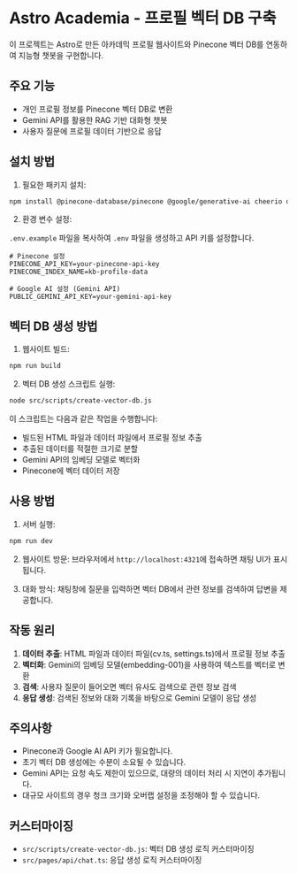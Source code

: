 # Astro Academia - 프로필 벡터 DB 구축

이 프로젝트는 Astro로 만든 아카데믹 프로필 웹사이트와 Pinecone 벡터 DB를 연동하여 지능형 챗봇을 구현합니다.

## 주요 기능

- 개인 프로필 정보를 Pinecone 벡터 DB로 변환
- Gemini API를 활용한 RAG 기반 대화형 챗봇
- 사용자 질문에 프로필 데이터 기반으로 응답

## 설치 방법

1. 필요한 패키지 설치:

```bash
npm install @pinecone-database/pinecone @google/generative-ai cheerio dotenv
```

2. 환경 변수 설정:

`.env.example` 파일을 복사하여 `.env` 파일을 생성하고 API 키를 설정합니다.

```
# Pinecone 설정
PINECONE_API_KEY=your-pinecone-api-key
PINECONE_INDEX_NAME=kb-profile-data

# Google AI 설정 (Gemini API)
PUBLIC_GEMINI_API_KEY=your-gemini-api-key
```

## 벡터 DB 생성 방법

1. 웹사이트 빌드:

```bash
npm run build
```

2. 벡터 DB 생성 스크립트 실행:

```bash
node src/scripts/create-vector-db.js
```

이 스크립트는 다음과 같은 작업을 수행합니다:

- 빌드된 HTML 파일과 데이터 파일에서 프로필 정보 추출
- 추출된 데이터를 적절한 크기로 분할
- Gemini API의 임베딩 모델로 벡터화
- Pinecone에 벡터 데이터 저장

## 사용 방법

1. 서버 실행:

```bash
npm run dev
```

2. 웹사이트 방문:
   브라우저에서 `http://localhost:4321`에 접속하면 채팅 UI가 표시됩니다.

3. 대화 방식:
   채팅창에 질문을 입력하면 벡터 DB에서 관련 정보를 검색하여 답변을 제공합니다.

## 작동 원리

1. **데이터 추출**: HTML 파일과 데이터 파일(cv.ts, settings.ts)에서 프로필 정보 추출
2. **벡터화**: Gemini의 임베딩 모델(embedding-001)을 사용하여 텍스트를 벡터로 변환
3. **검색**: 사용자 질문이 들어오면 벡터 유사도 검색으로 관련 정보 검색
4. **응답 생성**: 검색된 정보와 대화 기록을 바탕으로 Gemini 모델이 응답 생성

## 주의사항

- Pinecone과 Google AI API 키가 필요합니다.
- 초기 벡터 DB 생성에는 수분이 소요될 수 있습니다.
- Gemini API는 요청 속도 제한이 있으므로, 대량의 데이터 처리 시 지연이 추가됩니다.
- 대규모 사이트의 경우 청크 크기와 오버랩 설정을 조정해야 할 수 있습니다.

## 커스터마이징

- `src/scripts/create-vector-db.js`: 벡터 DB 생성 로직 커스터마이징
- `src/pages/api/chat.ts`: 응답 생성 로직 커스터마이징
